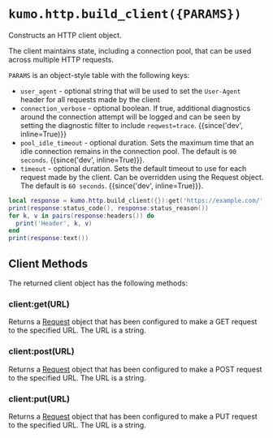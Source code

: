 # `kumo.http.build_client({PARAMS})`

Constructs an HTTP client object.

The client maintains state, including a connection pool, that can be used
across multiple HTTP requests.

`PARAMS` is an object-style table with the following keys:

* `user_agent` - optional string that will be used to set the `User-Agent` header
  for all requests made by the client
* `connection_verbose` - optional boolean. If true, additional diagnostics
  around the connection attempt will be logged and can be seen by setting the
  diagnostic filter to include `reqwest=trace`. {{since('dev', inline=True)}}
* `pool_idle_timeout` - optional duration. Sets the maximum time that an idle
  connection remains in the connection pool. The default is `90 seconds`.
  {{since('dev', inline=True)}}.
* `timeout` - optional duration. Sets the default timeout to use for each
  request made by the client. Can be overridden using the Request object.
  The default is `60 seconds`. {{since('dev', inline=True)}}.

```lua
local response = kumo.http.build_client({}):get('https://example.com/'):send()
print(response:status_code(), response:status_reason())
for k, v in pairs(response:headers()) do
  print('Header', k, v)
end
print(response:text())
```

## Client Methods

The returned client object has the following methods:

### client:get(URL)

Returns a [Request](Request.md) object that has been configured to make a GET
request to the specified URL.  The URL is a string.

### client:post(URL)

Returns a [Request](Request.md) object that has been configured to make a POST
request to the specified URL.  The URL is a string.

### client:put(URL)

Returns a [Request](Request.md) object that has been configured to make a PUT
request to the specified URL.  The URL is a string.


